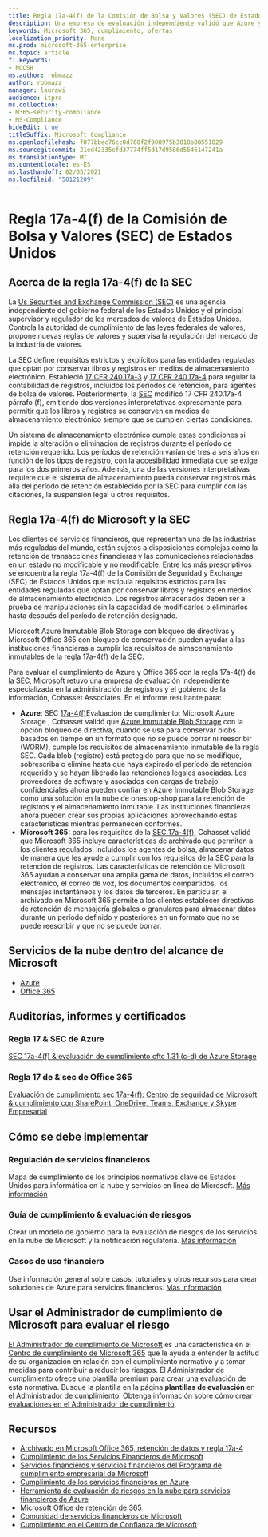 ```yaml
---
title: Regla 17a-4(f) de la Comisión de Bolsa y Valores (SEC) de Estados Unidos
description: Una empresa de evaluación independiente validó que Azure y Office 365 pueden ayudar a las empresas financieras a cumplir con la regla 17a-4(f) de la SEC que registra los requisitos de retención y almacenamiento inmutable.
keywords: Microsoft 365, cumplimiento, ofertas
localization_priority: None
ms.prod: microsoft-365-enterprise
ms.topic: article
f1.keywords:
- NOCSH
ms.author: robmazz
author: robmazz
manager: laurawi
audience: itpro
ms.collection:
- M365-security-compliance
- MS-Compliance
hideEdit: true
titleSuffix: Microsoft Compliance
ms.openlocfilehash: f877bbec76cc0d760f2f908975b3818b88551829
ms.sourcegitcommit: 21ed42335efd37774ff5d17d9586d5546147241a
ms.translationtype: MT
ms.contentlocale: es-ES
ms.lasthandoff: 02/05/2021
ms.locfileid: "50121209"
---
```

# <a name="securities-and-exchange-commission-sec-rule-17a-4f-united-states"></a>Regla 17a-4(f) de la Comisión de Bolsa y Valores (SEC) de Estados Unidos

## <a name="about-sec-rule-17a-4f"></a>Acerca de la regla 17a-4(f) de la SEC

La [Us Securities and Exchange Commission (SEC)](https://www.sec.gov/) es una agencia independiente del gobierno federal de los Estados Unidos y el principal supervisor y regulador de los mercados de valores de Estados Unidos. Controla la autoridad de cumplimiento de las leyes federales de valores, propone nuevas reglas de valores y supervisa la regulación del mercado de la industria de valores.

La SEC define requisitos estrictos y explícitos para las entidades reguladas que optan por conservar libros y registros en medios de almacenamiento electrónico. Estableció [17 CFR 240.17a-3](https://www.govinfo.gov/app/details/CFR-2012-title17-vol3/CFR-2012-title17-vol3-sec240-17a-3) y [17 CFR 240.17a-4](https://www.ecfr.gov/cgi-bin/text-idx?mc=true&node=pt17.4.240&rgn=div5#se17.4.240_117a_64) para regular la contabilidad de registros, incluidos los períodos de retención, para agentes de bolsa de valores. Posteriormente, la [SEC](https://www.sec.gov/rules/interp/34-47806.htm) modificó 17 CFR 240.17a-4 párrafo (f), emitiendo dos versiones interpretativas expresamente para permitir que los libros y registros se conserven en medios de almacenamiento electrónico siempre que se cumplen ciertas condiciones.

Un sistema de almacenamiento electrónico cumple estas condiciones si impide la alteración o eliminación de registros durante el período de retención requerido. Los períodos de retención varían de tres a seis años en función de los tipos de registro, con la accesibilidad inmediata que se exige para los dos primeros años. Además, una de las versiones interpretativas requiere que el sistema de almacenamiento pueda conservar registros más allá del período de retención establecido por la SEC para cumplir con las citaciones, la suspensión legal u otros requisitos.

## <a name="microsoft-and-sec-rule-17a-4f"></a>Regla 17a-4(f) de Microsoft y la SEC

Los clientes de servicios financieros, que representan una de las industrias más reguladas del mundo, están sujetos a disposiciones complejas como la retención de transacciones financieras y las comunicaciones relacionadas en un estado no modificable y no modificable. Entre los más prescriptivos se encuentra la regla 17a-4(f) de la Comisión de Seguridad y Exchange (SEC) de Estados Unidos que estipula requisitos estrictos para las entidades reguladas que optan por conservar libros y registros en medios de almacenamiento electrónico. Los registros almacenados deben ser a prueba de manipulaciones sin la capacidad de modificarlos o eliminarlos hasta después del período de retención designado.

Microsoft Azure Immutable Blob Storage con bloqueo de directivas y Microsoft Office 365 con bloqueo de conservación pueden ayudar a las instituciones financieras a cumplir los requisitos de almacenamiento inmutables de la regla 17a-4(f) de la SEC.

Para evaluar el cumplimiento de Azure y Office 365 con la regla 17a-4(f) de la SEC, Microsoft retuvo una empresa de evaluación independiente especializada en la administración de registros y el gobierno de la información, Cohasset Associates. En el informe resultante para:

- **Azure**: SEC [17a-4(f)](https://servicetrust.microsoft.com/ViewPage/MSComplianceGuide?command=Download&downloadType=Document&downloadId=19b08fd4-d276-43e8-9461-715981d0ea20&docTab=4ce99610-c9c0-11e7-8c2c-f908a777fa4d_GRC_Assessment_Reports)Evaluación de cumplimiento: Microsoft Azure Storage , Cohasset validó que [Azure Immutable Blob Storage](/azure/storage/blobs/storage-blob-immutable-storage) con la opción bloqueo de directiva, cuando se usa para conservar blobs basados en tiempo en un formato que no se puede borrar ni reescribir (WORM), cumple los requisitos de almacenamiento inmutable de la regla SEC. Cada blob (registro) está protegido para que no se modifique, sobrescriba o elimine hasta que haya expirado el período de retención requerido y se hayan liberado las retenciones legales asociadas. Los proveedores de software y asociados con cargas de trabajo confidenciales ahora pueden confiar en Azure Immutable Blob Storage como una solución en la nube de onestop-shop para la retención de registros y el almacenamiento inmutable. Las instituciones financieras ahora pueden crear sus propias aplicaciones aprovechando estas características mientras permanecen conformes.
- **Microsoft 365:** para los requisitos de la [SEC 17a-4(f),](/microsoft-365/compliance/retention-regulatory-requirements#sec-17a-4f-finra-4511c-and-cftc-131c-d) Cohasset validó que Microsoft 365 incluye características de archivado que permiten a los clientes regulados, incluidos los agentes de bolsa, almacenar datos de manera que les ayude a cumplir con los requisitos de la SEC para la retención de registros. Las características de retención de Microsoft 365 ayudan a conservar una amplia gama de datos, incluidos el correo electrónico, el correo de voz, los documentos compartidos, los mensajes instantáneos y los datos de terceros. En particular, el archivado en Microsoft 365 permite a los clientes establecer directivas de retención de mensajería globales o granulares para almacenar datos durante un período definido y posteriores en un formato que no se puede reescribir y que no se puede borrar.

## <a name="microsoft-in-scope-cloud-services"></a>Servicios de la nube dentro del alcance de Microsoft

- [Azure](https://gallery.technet.microsoft.com/Overview-of-Azure-c1be3942)
- [Office 365](https://aka.ms/Office365ComplianceOfferings)

## <a name="audits-reports-and-certificates"></a>Auditorías, informes y certificados

### <a name="azure--sec-rule-17"></a>Regla 17 & SEC de Azure

[SEC 17a-4(f) & evaluación de cumplimiento cftc 1.31 (c-d) de Azure Storage](https://servicetrust.microsoft.com/ViewPage/MSComplianceGuide?command=Download&downloadType=Document&downloadId=19b08fd4-d276-43e8-9461-715981d0ea20&docTab=4ce99610-c9c0-11e7-8c2c-f908a777fa4d_GRC_Assessment_Reports)

### <a name="office-365--sec-rule-17"></a>Regla 17 de & sec de Office 365

[Evaluación de cumplimiento sec 17a-4(f): Centro de seguridad de Microsoft & cumplimiento con SharePoint, OneDrive, Teams, Exchange y Skype Empresarial](https://servicetrust.microsoft.com/ViewPage/TrustDocuments?command=Download&downloadType=Document&downloadId=9fa8349d-a0c9-47d9-93ad-472aa0fa44ec&docTab=6d000410-c9e9-11e7-9a91-892aae8839ad_FAQ_and_White_Papers)

## <a name="how-to-implement"></a>Cómo se debe implementar

### <a name="financial-services-regulation"></a>Regulación de servicios financieros

Mapa de cumplimiento de los principios normativos clave de Estados Unidos para informática en la nube y servicios en línea de Microsoft. [Más información](https://servicetrust.microsoft.com/ViewPage/TrustDocuments?command=Download&downloadType=Document&downloadId=5b483567-00b0-4d86-96ae-ee887dadb61c&docTab=6d000410-c9e9-11e7-9a91-892aae8839ad_Compliance_Guides)

### <a name="risk-assessment--compliance-guide"></a>Guía de cumplimiento & evaluación de riesgos

Crear un modelo de gobierno para la evaluación de riesgos de los servicios en la nube de Microsoft y la notificación regulatoria. [Más información](https://servicetrust.microsoft.com/ViewPage/TrustDocuments?command=Download&downloadType=Document&downloadId=edee9b14-3661-4a16-ba83-c35caf672bd7&docTab=6d000410-c9e9-11e7-9a91-892aae8839ad_FAQ_and_White_Papers)

### <a name="financial-use-cases"></a>Casos de uso financiero

Use información general sobre casos, tutoriales y otros recursos para crear soluciones de Azure para servicios financieros. [Más información](/azure/industry/financial/)

## <a name="use-microsoft-compliance-manager-to-assess-your-risk"></a>Usar el Administrador de cumplimiento de Microsoft para evaluar el riesgo

[El Administrador de cumplimiento de Microsoft](/microsoft-365/compliance/compliance-manager) es una característica en el [Centro de cumplimiento de Microsoft 365](/microsoft-365/compliance/microsoft-365-compliance-center) que le ayuda a entender la actitud de su organización en relación con el cumplimiento normativo y a tomar medidas para contribuir a reducir los riesgos. El Administrador de cumplimiento ofrece una plantilla premium para crear una evaluación de esta normativa. Busque la plantilla en la página **plantillas de evaluación** en el Administrador de cumplimiento. Obtenga información sobre cómo [crear evaluaciones en el Administrador de cumplimiento](/microsoft-365/compliance/compliance-manager-assessments).

## <a name="resources"></a>Recursos

- [Archivado en Microsoft Office 365, retención de datos y regla 17a-4](https://www.microsoft.com/microsoft-365/blog/2015/11/10/office-365-exchange-online-archiving-now-meets-sec-rule-17a-4-requirements/)
- [Cumplimiento de los Servicios Financieros de Microsoft](https://download.microsoft.com/download/6/4/7/64707E3E-6D3E-45D0-8207-A0EA3201B4A6/Microsoft%20Cloud%20-%20Financial%20Services%20Compliance%20Program%20\(Print\).pdf)
- [Servicios financieros y servicios financieros del Programa de cumplimiento empresarial de Microsoft](https://servicetrust.microsoft.com/viewpage/financialservicesoverview)
- [Cumplimiento de los servicios financieros en Azure](https://azure.microsoft.com/resources/videos/azurecon-2015-financial-services-compliance-in-azure/)
- [Herramienta de evaluación de riesgos en la nube para servicios financieros de Azure](https://servicetrust.microsoft.com/ViewPage/FFIECBlueprint?command=Download&downloadType=Document&downloadId=079a1973-711a-428f-9312-9ddd290cff7b&docTab=c726d5c0-2d1e-11e8-a485-57140ec19669_PaaS)
- [Microsoft Office de retención de 365](/office365/securitycompliance/retention-policies)
- [Comunidad de servicios financieros de Microsoft](https://techcommunity.microsoft.com/t5/financial-services/ct-p/FinancialServices)
- [Cumplimiento en el Centro de Confianza de Microsoft](https://www.microsoft.com/trust-center/compliance/compliance-overview)
